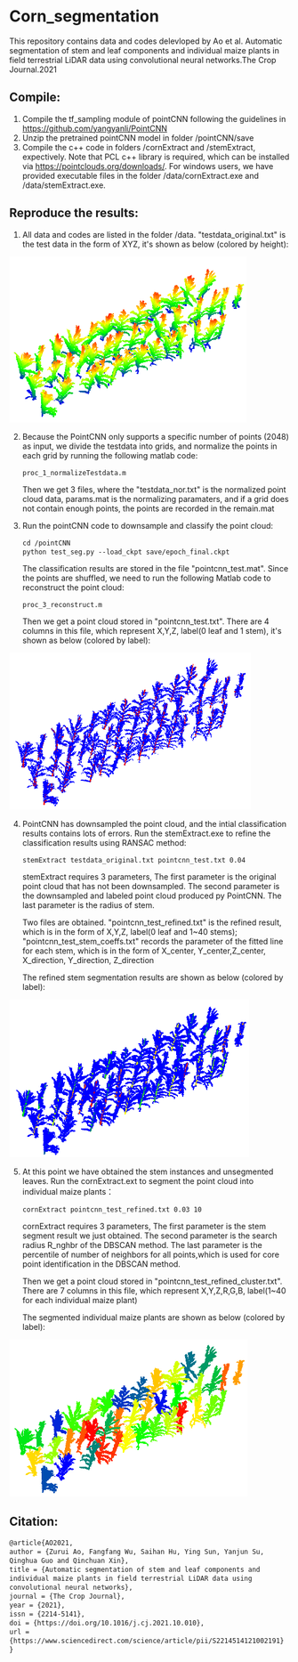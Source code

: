 # Corn_segmentation

This repository contains data and codes delevloped by Ao et al. Automatic segmentation of stem and leaf components and individual maize plants in field terrestrial LiDAR data using convolutional neural networks.The Crop Journal.2021

Compile:
--------

1. Compile the tf_sampling module of pointCNN following the guidelines in https://github.com/yangyanli/PointCNN
2. Unzip the pretrained pointCNN model in folder /pointCNN/save
3. Compile the c++ code in folders /cornExtract and /stemExtract, expectively. Note that PCL c++ library is required, which can be installed via https://pointclouds.org/downloads/. For windows users, we have provided executable files in the folder /data/cornExtract.exe and /data/stemExtract.exe. 

Reproduce the results:
--------

1. All data and codes are listed in the folder /data. "testdata_original.txt" is the test data in the form of XYZ, it's shown as below (colored by height):  

![Original point cloud colored by height](pics/fig1.png)  

2. Because the PointCNN only supports a specific number of points (2048) as input, we divide the testdata into grids, and normalize the points in each grid by running the following matlab code:  
    ```
    proc_1_normalizeTestdata.m
    ```  
    Then we get 3 files, where the "testdata_nor.txt" is the normalized point cloud data, params.mat is the normalizing paramaters, and if a grid does not contain enough points, the points are recorded in the remain.mat  
    
3. Run the pointCNN code to downsample and classify the point cloud:  
     ```
    cd /pointCNN
    python test_seg.py --load_ckpt save/epoch_final.ckpt
    ```  
    The classification results are stored in the file "pointcnn_test.mat". Since the points are shuffled, we need to run the following Matlab code to reconstruct the point cloud:  
    ```
    proc_3_reconstruct.m
    ```  
    Then we get a point cloud stored in "pointcnn_test.txt". There are 4 columns in this file, which represent X,Y,Z, label(0 leaf and 1 stem), it's shown as below (colored by label):  

![pointCNN classification results colored by label](pics/fig2.png)  

4. PointCNN has downsampled the point cloud, and the intial classification results contains lots of errors. Run the stemExtract.exe to refine the classification results using RANSAC method:  
    ```
    stemExtract testdata_original.txt pointcnn_test.txt 0.04
    ```  
    stemExtract requires 3 parameters, The first parameter is the original point cloud that has not been downsampled. The second parameter is the downsampled and labeled point cloud produced py PointCNN. The last parameter is the radius of stem.  
    
    Two files are obtained. "pointcnn_test_refined.txt" is the refined result, which is in the form of X,Y,Z, label(0 leaf and 1~40 stems); "pointcnn_test_stem_coeffs.txt" records the parameter of the fitted line for each stem, which is in the form of X_center, Y_center,Z_center, X_direction, Y_direction, Z_direction  
    
    The refined stem segmentation results are shown as below (colored by label):  

![Refined stem classification results colored by label](pics/fig3.png)  
    
5. At this point we have obtained the stem instances and unsegmented leaves. Run the cornExtract.ext to segment the point cloud into individual maize plants：  
    ```
    cornExtract pointcnn_test_refined.txt 0.03 10
    ```  
    cornExtract requires 3 parameters, The first parameter is the stem segment result we just obtained. The second parameter is the search radius R_nghbr of the DBSCAN method. The last parameter is the percentile of number of neighbors for all points,which is used for core point identification in the DBSCAN method.  
    
    Then we get a point cloud stored in "pointcnn_test_refined_cluster.txt". There are 7 columns in this file, which represent X,Y,Z,R,G,B, label(1~40 for each individual maize plant)  
    
    The segmented individual maize plants are shown as below (colored by label):  

![Segmented individual maize plants colored by label](pics/fig4.png)  

Citation:
--------
```
@article{AO2021,
author = {Zurui Ao, Fangfang Wu, Saihan Hu, Ying Sun, Yanjun Su, Qinghua Guo and Qinchuan Xin},
title = {Automatic segmentation of stem and leaf components and individual maize plants in field terrestrial LiDAR data using convolutional neural networks},
journal = {The Crop Journal},
year = {2021},
issn = {2214-5141},
doi = {https://doi.org/10.1016/j.cj.2021.10.010},
url = {https://www.sciencedirect.com/science/article/pii/S2214514121002191}
}
```
